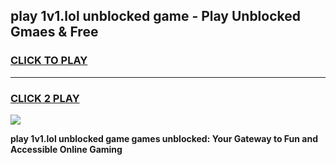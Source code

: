 
## play 1v1.lol unblocked game - Play Unblocked Gmaes & Free
<h3>
<a href="https://news.freeplayer.one?title=play_1v1.lol_unblocked_game&ref=23F">CLICK TO PLAY</a></h3>
<hr>

<h3>
<a href="https://news.freeplayer.one?title=play_1v1.lol_unblocked_game&ref=23F">CLICK 2 PLAY</a>
  
</h3>

<a href="https://news.freeplayer.one?title=play_1v1.lol_unblocked_game&ref=23F/"><img src="https://clearcache.store/games.png"></a>


**play 1v1.lol unblocked game games unblocked: Your Gateway to Fun and Accessible Online Gaming**
